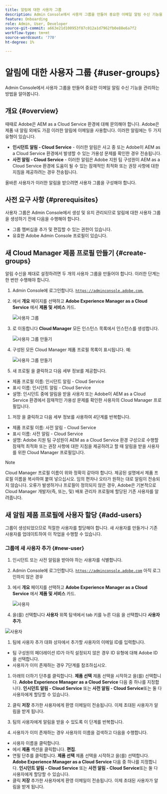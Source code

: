 ```yaml
---
title: 알림에 대한 사용자 그룹
description: Admin Console에서 사용자 그룹을 만들어 중요한 이메일 알림 수신 기능을 관리하는 방법을 알아봅니다.
feature: Onboarding
role: Admin, User, Developer
source-git-commit: a663e21d100953f87c012a1d7962fb0e88e6a7f2
workflow-type: tm+mt
source-wordcount: '770'
ht-degree: 1%

---
```



# 알림에 대한 사용자 그룹 {#user-groups}

Admin Console에서 사용자 그룹을 만들어 중요한 이메일 알림 수신 기능을 관리하는 방법을 알아봅니다.

## 개요 {#overview}

때때로 Adobe은 AEM as a Cloud Service 환경에 대해 문의해야 합니다. Adobe은 제품 내 알림 외에도 가끔 이러한 알림에 이메일을 사용합니다. 이러한 알림에는 두 가지 유형이 있습니다.

* **인시던트 알림 - Cloud Service** - 이러한 알림은 사고 중 또는 Adobe이 AEM as a Cloud Service 환경에서 발생할 수 있는 가용성 문제를 확인한 경우 전송됩니다.
* **사전 알림 - Cloud Service** - 이러한 알림은 Adobe 지원 팀 구성원이 AEM as a Cloud Service 환경에 도움이 될 수 있는 잠재적인 최적화 또는 권장 사항에 대한 지침을 제공하려는 경우 전송됩니다.

올바른 사용자가 이러한 알림을 받으려면 사용자 그룹을 구성해야 합니다.

## 사전 요구 사항 {#prerequisites}

사용자 그룹은 Admin Console에서 생성 및 유지 관리되므로 알림에 대한 사용자 그룹을 생성하기 전에 다음을 수행해야 합니다.

* 그룹 멤버십을 추가 및 편집할 수 있는 권한이 있습니다.
* 유효한 Adobe Admin Console 프로필이 있습니다.

## 새 Cloud Manager 제품 프로필 만들기 {#create-groups}

알림 수신을 제대로 설정하려면 두 개의 사용자 그룹을 만들어야 합니다. 이러한 단계는 한 번만 수행해야 합니다.

1. Admin Console에 로그인합니다. [`https://adminconsole.adobe.com`.](https://adminconsole.adobe.com)

1. 에서 **개요** 페이지를 선택하고 **Adobe Experience Manager as a Cloud Service** 에서 **제품 및 서비스** 카드.

   ![사용자 그룹](assets/products_services.png)

1. 로 이동합니다 **Cloud Manager** 모든 인스턴스 목록에서 인스턴스를 생성합니다.

   ![사용자 그룹 만들기](assets/cloud_manager_instance.png)

1. 구성된 모든 Cloud Manager 제품 프로필 목록이 표시됩니다. 예:

   ![사용자 그룹 만들기](assets/cloud_manager_profiles.png)

1. 새 프로필 을 클릭하고 다음 세부 정보를 제공합니다.

* 제품 프로필 이름: 인시던트 알림 - Cloud Service
* 표시 이름: 인시던트 알림 - Cloud Service
* 설명: 인시던트 중에 알림을 받을 사용자 또는 Adobe이 AEM as a Cloud Service 환경에서 잠재적인 가용성 문제를 확인한 사용자의 Cloud Manager 프로필입니다.

1. 저장 을 클릭하고 다음 세부 정보를 사용하여 4단계를 반복합니다.

* 제품 프로필 이름: 사전 알림 - Cloud Service
* 표시 이름: 사전 알림 - Cloud Service
* 설명: Adobe 지원 팀 구성원이 AEM as a Cloud Service 환경 구성으로 수행할 잠재적 최적화 또는 권장 사항에 대한 지침을 제공하려고 할 때 알림을 받을 사용자를 위한 Cloud Manager 프로필입니다.

>[!NOTE]
>
>Cloud Manager 프로필 이름이 위와 정확히 같아야 합니다. 제공된 설명에서 제품 프로필 이름을 복사하여 붙여 넣으십시오. 임의 편차나 오타가 원하는 대로 알림이 전송되지 않습니다. 오류가 발생하거나 프로필이 정의되지 않은 경우, Adobe은 기본적으로 Cloud Manager 개발자(즉, 또는, 및) 배포 관리자 프로필에 할당된 기존 사용자를 알려줍니다.

## 새 알림 제품 프로필에 사용자 할당 {#add-users}

그룹이 생성되었으므로 적절한 사용자를 할당해야 합니다. 새 사용자를 만들거나 기존 사용자를 업데이트하여 이 작업을 수행할 수 있습니다.

### 그룹에 새 사용자 추가 {#new-user}

1. 인시던트 또는 사전 알림을 받아야 하는 사용자를 식별합니다.

1. Admin Console에 로그인합니다. [`https://adminconsole.adobe.com`](https://adminconsole.adobe.com) 아직 로그인하지 않은 경우

1. 에서 **개요** 페이지를 선택하고 **Adobe Experience Manager as a Cloud Service** 에서 **제품 및 서비스** 카드.

   ![사용자](assets/product_services.png)

1. 을(를) 선택합니다 **사용자** 위쪽 탐색에서 tab 키를 누른 다음 을 선택합니다 **사용자 추가**.

![사용자](assets/cloud_manager_add_user.png)

1. 팀에 사용자 추가 대화 상자에서 추가할 사용자의 이메일 ID를 입력합니다.

* 팀 구성원의 페더레이션 ID가 아직 설정되지 않은 경우 ID 유형에 대해 Adobe ID 을 선택합니다.
* 사용자가 이미 존재하는 경우 7단계를 참조하십시오.

1. 아래의 더하기 단추를 클릭합니다. **제품 선택** 제품 선택을 시작하고 을(를) 선택합니다. **Adobe Experience Manager as a Cloud Service** 다음 중 하나를 지정합니다. **인시던트 알림 - Cloud Service** 또는 **사전 알림 - Cloud Service**&#x200B;또는 둘 다 사용자에게 할당할 수 있습니다.

1. 클릭 **저장** 추가한 사용자에게 환영 이메일이 전송됩니다. 이제 초대된 사용자가 알림을 받게 됩니다.

1. 팀의 사용자에게 알림을 받을 수 있도록 이 단계를 반복합니다.

1. 사용자가 이미 존재하는 경우 사용자의 이름을 검색하고 다음을 수행합니다.

* 사용자 이름을 클릭합니다.
* 에서 **제품** 섹션을 클릭합니다. **편집**.
* 연필 단추를 클릭합니다. **제품 선택** 제품 선택을 시작하고 을(를) 선택합니다. **Adobe Experience Manager as a Cloud Service** 다음 중 하나를 지정합니다. **인시던트 알림 - Cloud Service** 또는 **사전 알림 - Cloud Service**&#x200B;또는 둘 다 사용자에게 할당할 수 있습니다.
* 클릭 **저장** 추가한 사용자에게 환영 이메일이 전송됩니다. 이제 초대된 사용자가 알림을 받게 됩니다.
